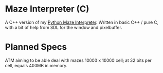 # Maze Interpreter (C)

A C++ version of my [Python Maze Interpreter](http://github.com/olls/maze-interpreter-v2). Written in basic C++ / pure C, with a bit of help from SDL for the window and pixelbuffer.


# Planned Specs

ATM aiming to be able deal with mazes 10000 x 10000 cell; at 32 bits per cell, equals 400MB in memory.
